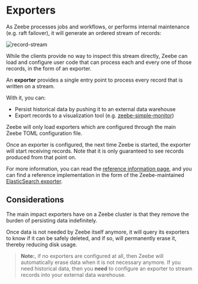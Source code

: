 # Exporters

As Zeebe processes jobs and workflows, or performs internal maintenance (e.g.
raft failover), it will generate an ordered stream of records:

![record-stream](/basics/exporters-stream.png)

While the clients provide no way to inspect this stream directly, Zeebe can load
and configure user code that can process each and every one of those records, in the form of an exporter.

An **exporter** provides a single entry point to process every record that is
written on a stream.

With it, you can:

* Persist historical data by pushing it to an external data warehouse
* Export records to a visualization tool (e.g. [zeebe-simple-monitor](https://github.com/zeebe-io/zeebe-simple-monitor/))

Zeebe will only load exporters which are configured through the main Zeebe TOML
configuration file.

Once an exporter is configured, the next time Zeebe is started, the exporter
will start receiving records. Note that it is only guaranteed to see records
produced from that point on.

For more information, you can read the [reference information page](reference/exporters.html),
and you can find a reference implementation in the form of the Zeebe-maintained
[ElasticSearch exporter](https://github.com/zeebe-io/zeebe/tree/{{commit}}/exporters/elasticsearch-exporter).

## Considerations

The main impact exporters have on a Zeebe cluster is that they remove the burden
of persisting data indefinitely.

Once data is not needed by Zeebe itself anymore, it will query its exporters to
know if it can be safely deleted, and if so, will permanently erase it, thereby
reducing disk usage.

> **Note:**, if no exporters are configured at all, then Zeebe will automatically
> erase data when it is not necessary anymore. If you need historical data,
> then you **need** to configure an exporter to stream records into your external
> data warehouse.
